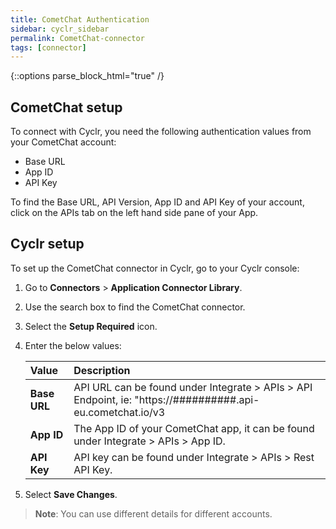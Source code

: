 ```yaml
---
title: CometChat Authentication
sidebar: cyclr_sidebar
permalink: CometChat-connector
tags: [connector]
---
```

{::options parse_block_html="true" /}
<section class="card">

## CometChat setup

To connect with Cyclr, you need the following authentication values from your CometChat account:

- Base URL
- App ID
- API Key

To find the Base URL, API Version, App ID and API Key of your account, click on the APIs tab on the left hand side pane of your App.

</section>
<section class="card">

## Cyclr setup

To set up the CometChat connector in Cyclr, go to your Cyclr console:

1. Go to **Connectors** > **Application Connector Library**.

2. Use the search box to find the CometChat connector.

3. Select the **Setup Required** icon.

4. Enter the below values:

   | **Value**          | **Description**                             |
   | :----------------- | :------------------------------------------ |
   | **Base URL**   | API URL can be found under Integrate > APIs > API Endpoint, ie: "https://##########.api-eu.cometchat.io/v3      |
   | **App ID**   | The App ID of your CometChat app, it can be found under Integrate > APIs > App ID.   |
   | **API Key**   | API key can be found under Integrate > APIs > Rest API Key.  |

5. Select **Save Changes**.

> **Note**: You can use different details for different accounts.

</section>
